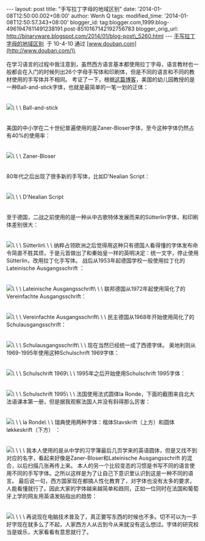 --- layout: post title: "手写拉丁字母的地域区别" date:
'2014-01-08T12:50:00.002+08:00' author: Wenh Q tags: modified\_time:
'2014-01-08T12:50:57.343+08:00' blogger\_id:
tag:blogger.com,1999:blog-4961947611491238191.post-8510167142192756783
blogger\_orig\_url:
http://binaryware.blogspot.com/2014/01/blog-post\_5260.html ---
[手写拉丁字母的地域区别](http://www.douban.com/note/66788446/)  于
10-4-10 通过 [www.douban.com](http://www.douban.com/)\
\
\
在学习语言的过程中我注意到，虽然西方语言基本都使用拉丁字母，语言教材也一般都会在入门的时候列出26个字母手写体和印刷体，但是不同的语言和不同的教材使用的手写体并不相同。
考证了一下，根据[这篇博客](http://cndrnh.blogspot.com/2009/03/german-and-american-handwriting.html)，美国的幼儿园教授的是一种Ball-and-stick字体，也就是最简单的一笔一划的正体：\
\
\
![](https://images-blogger-opensocial.googleusercontent.com/gadgets/proxy?url=http%3A%2F%2Ft.douban.com%2Fview%2Fnote%2Flarge%2Fpublic%2Fp66788446-4.jpg&container=blogger&gadget=a&rewriteMime=image%2F*)\
\
\
Ball-and-stick\
\
\
美国的中小学在二十世纪普遍使用的是Zaner-Bloser字体，至今这种字体仍然占有40%的使用率：\
\
\
![](https://images-blogger-opensocial.googleusercontent.com/gadgets/proxy?url=http%3A%2F%2Ft.douban.com%2Fview%2Fnote%2Flarge%2Fpublic%2Fp66788446-3.jpg&container=blogger&gadget=a&rewriteMime=image%2F*)\
\
\
Zaner-Bloser\
\
\
80年代之后出现了很多新的手写体，比如D'Nealian Script：\
\
\
![](https://images-blogger-opensocial.googleusercontent.com/gadgets/proxy?url=http%3A%2F%2Ft.douban.com%2Fview%2Fnote%2Flarge%2Fpublic%2Fp66788446-5.jpg&container=blogger&gadget=a&rewriteMime=image%2F*)\
\
\
D'Nealian Script\
\
\
至于德国，二战之前使用的是一种从中古歌特体发展而来的Sütterlin字体，和印刷体差别很大：\
\
\
![](https://images-blogger-opensocial.googleusercontent.com/gadgets/proxy?url=http%3A%2F%2Ft.douban.com%2Fview%2Fnote%2Flarge%2Fpublic%2Fp66788446-6.jpg&container=blogger&gadget=a&rewriteMime=image%2F*)\
\
\
Sütterlin\
\
\
纳粹占领欧洲之后觉得用这种只有德国人看得懂的字体发布命令简直不胜其烦，于是元首做出了和秦始皇一样的英明决定：统一文字，停止使用Sütterlin，改用拉丁化手写体。
战后从1953年起德国学校一般使用拉丁化的Lateinische Ausgangsschrift ：\
\
\
![](https://images-blogger-opensocial.googleusercontent.com/gadgets/proxy?url=http%3A%2F%2Ft.douban.com%2Fview%2Fnote%2Flarge%2Fpublic%2Fp66788446-7.jpg&container=blogger&gadget=a&rewriteMime=image%2F*)\
\
\
Lateinische Ausgangsschrift\
\
\
联邦德国从1972年起使用简化了的Vereinfachte Ausgangsschrift：\
\
\
![](https://images-blogger-opensocial.googleusercontent.com/gadgets/proxy?url=http%3A%2F%2Ft.douban.com%2Fview%2Fnote%2Flarge%2Fpublic%2Fp66788446-8.jpg&container=blogger&gadget=a&rewriteMime=image%2F*)\
\
\
Vereinfachte Ausgangsschrift\
\
\
民主德国从1968年开始使用简化了的Schulausgangsschrift：\
\
\
![](https://images-blogger-opensocial.googleusercontent.com/gadgets/proxy?url=http%3A%2F%2Ft.douban.com%2Fview%2Fnote%2Flarge%2Fpublic%2Fp66788446-9.jpg&container=blogger&gadget=a&rewriteMime=image%2F*)\
\
\
Schulausgangsschrift\
\
\
现在当然已经统一成了西德字体。 奥地利则从1969-1995年使用这种Schulschrift
1969字体：\
\
\
![](https://images-blogger-opensocial.googleusercontent.com/gadgets/proxy?url=http%3A%2F%2Ft.douban.com%2Fview%2Fnote%2Flarge%2Fpublic%2Fp66788446-10.jpg&container=blogger&gadget=a&rewriteMime=image%2F*)\
\
\
Schulschrift 1969\
\
\
1995年之后开始使用Schulschrift 1995字体：\
\
\
![](https://images-blogger-opensocial.googleusercontent.com/gadgets/proxy?url=http%3A%2F%2Ft.douban.com%2Fview%2Fnote%2Flarge%2Fpublic%2Fp66788446-11.jpg&container=blogger&gadget=a&rewriteMime=image%2F*)\
\
\
Schulschrift 1995\
\
\
法国使用法式圆体la
Ronde，下面的截图来自北大法语课本第一册，但是据我观察法国人并没有斜得那么厉害：\
\
\
![](https://images-blogger-opensocial.googleusercontent.com/gadgets/proxy?url=http%3A%2F%2Ft.douban.com%2Fview%2Fnote%2Flarge%2Fpublic%2Fp66788446-12.jpg&container=blogger&gadget=a&rewriteMime=image%2F*)\
\
\
la Ronde\
\
\
瑞典使用两种字体：楷体Stavskrift（上方）和圆体løkkeskrift（下方） ：\
\
\
![](https://images-blogger-opensocial.googleusercontent.com/gadgets/proxy?url=http%3A%2F%2Ft.douban.com%2Fview%2Fnote%2Flarge%2Fpublic%2Fp66788446-13.jpg&container=blogger&gadget=a&rewriteMime=image%2F*)\
\
\
\
我本人使用的是从中学的习字簿最后几页学来的英语圆体，但是又找不到对应的名字，看起来好像是Zaner-Bloser和Lateinische
Ausgangsschrift 的混合，以后扫描几张再传上来。
本人的另一个比较变态的习惯是书写不同的语言使用不同的手写字体。之所以这样是为了让自己下意识里认识到这是一种不同的语言。
最后说一句，西方国家现在都搞人性化教育了，对字体也没有太多的要求，人能看懂就行了。因此大家的字体越来越简单和趋同，正如一位同时在法国和葡萄牙上学的网友用英语发贴指出的趋势：\
\
\
![](https://images-blogger-opensocial.googleusercontent.com/gadgets/proxy?url=http%3A%2F%2Ft.douban.com%2Fview%2Fnote%2Flarge%2Fpublic%2Fp66788446-14.jpg&container=blogger&gadget=a&rewriteMime=image%2F*)\
\
\
\
再说现在电脑技术普及了，真正要写东西的时候也不多。切不可以为一手好字现在就多么了不起，人家西方人从古到今从来就没有这么想过。字体的研究权当是娱乐，大家看看有意思就行了。
